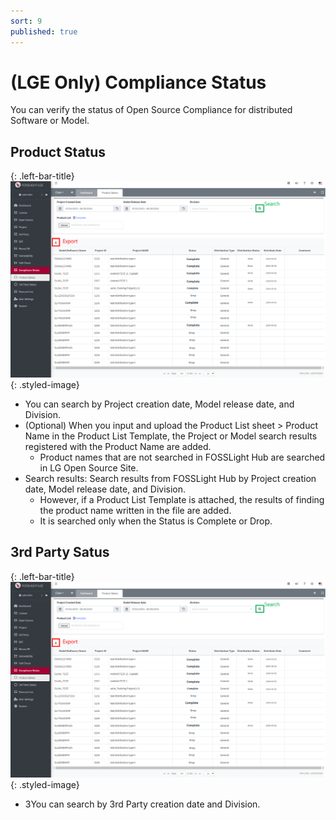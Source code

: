 ```yaml
---
sort: 9
published: true
---
```


# (LGE Only) Compliance Status 
You can verify the status of Open Source Compliance for distributed Software or Model.

## Product Status
{: .left-bar-title}
![Project_Status](images/11_project_status.png){: .styled-image} 
- You can search by Project creation date, Model release date, and Division. 
- (Optional) When you input and upload the Product List sheet > Product Name in the Product List Template, the Project or Model search results registered with the Product Name are added.
    - Product names that are not searched in FOSSLight Hub are searched in LG Open Source Site.
- Search results: Search results from FOSSLight Hub by Project creation date, Model release date, and Division.
    - However, if a Product List Template is attached, the results of finding the product name written in the file are added.
    - It is searched only when the Status is Complete or Drop.


## 3rd Party Satus 
{: .left-bar-title}
![Project_Status](images/11_project_status.png){: .styled-image} 
- 3You can search by 3rd Party creation date and Division.